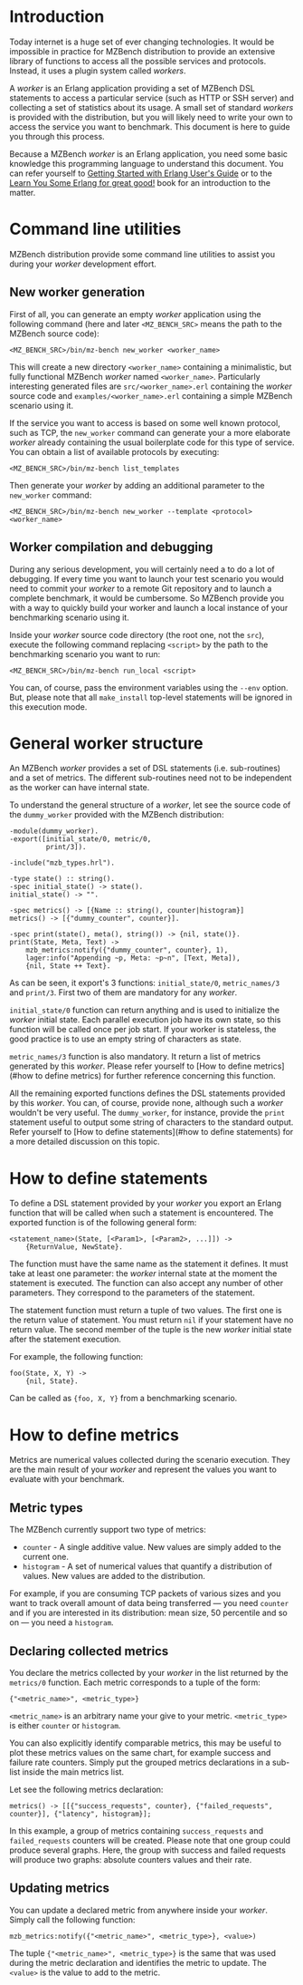 # Introduction

Today internet is a huge set of ever changing technologies. It would be impossible in practice for MZBench distribution to provide an extensive library of functions to access all the possible services and protocols. Instead, it uses a plugin system called _workers_.

A _worker_ is an Erlang application providing a set of MZBench DSL statements to access a particular service (such as HTTP or SSH server) and collecting a set of statistics about its usage. A small set of standard _workers_ is provided with the distribution, but you will likely need to write your own to access the service you want to benchmark. This document is here to guide you through this process.

Because a MZBench _worker_ is an Erlang application, you need some basic knowledge this programming language to understand this document. You can refer yourself to [Getting Started with Erlang User's Guide](http://www.erlang.org/doc/getting_started/users_guide.html) or to the [Learn You Some Erlang for great good!](http://learnyousomeerlang.com) book for an introduction to the matter.

# Command line utilities

MZBench distribution provide some command line utilities to assist you during your _worker_ development effort.

## New worker generation

First of all, you can generate an empty _worker_ application using the following command (here and later `<MZ_BENCH_SRC>` means the path to the MZBench source code):

    <MZ_BENCH_SRC>/bin/mz-bench new_worker <worker_name>

This will create a new directory `<worker_name>` containing a minimalistic, but fully functional MZBench _worker_ named `<worker_name>`. Particularly interesting generated files are `src/<worker_name>.erl` containing the _worker_ source code and `examples/<worker_name>.erl` containing a simple MZBench scenario using it.

If the service you want to access is based on some well known protocol, such as TCP, the `new_worker` command can generate your a more elaborate _worker_ already containing the usual boilerplate code for this type of service. You can obtain a list of available protocols by executing:

    <MZ_BENCH_SRC>/bin/mz-bench list_templates

Then generate your _worker_ by adding an additional parameter to the `new_worker` command:

    <MZ_BENCH_SRC>/bin/mz-bench new_worker --template <protocol> <worker_name>

## Worker compilation and debugging

During any serious development, you will certainly need a to do a lot of debugging. If every time you want to launch your test scenario you would need to commit your _worker_ to a remote Git repository and to launch a complete benchmark, it would be cumbersome. So MZBench provide you with a way to quickly build your worker and launch a local instance of your benchmarking scenario using it.

Inside your _worker_ source code directory (the root one, not the `src`), execute the following command replacing `<script>` by the path to the benchmarking scenario you want to run:

    <MZ_BENCH_SRC>/bin/mz-bench run_local <script>

You can, of course, pass the environment variables using the `--env` option. But, please note that all `make_install` top-level statements will be ignored in this execution mode.

# General worker structure

An MZBench _worker_ provides a set of DSL statements (i.e. sub-routines) and a set of metrics. The different sub-routines need not to be independent as the worker can have internal state.

To understand the general structure of a _worker_, let see the source code of the `dummy_worker` provided with the MZBench distribution:

    -module(dummy_worker).
    -export([initial_state/0, metric/0,
             print/3]).
    
    -include("mzb_types.hrl").
    
    -type state() :: string().
    -spec initial_state() -> state().
    initial_state() -> "".
    
    -spec metrics() -> [{Name :: string(), counter|histogram}]
    metrics() -> [{"dummy_counter", counter}].
    
    -spec print(state(), meta(), string()) -> {nil, state()}.
    print(State, Meta, Text) ->
        mzb_metrics:notify({"dummy_counter", counter}, 1),
        lager:info("Appending ~p, Meta: ~p~n", [Text, Meta]),
        {nil, State ++ Text}.

As can be seen, it export's 3 functions: `initial_state/0`, `metric_names/3` and `print/3`. First two of them are mandatory for any _worker_. 

`initial_state/0` function can return anything and is used to initialize the _worker_ initial state. Each parallel execution job have its own state, so this function will be called once per job start. If your worker is stateless, the good practice is to use an empty string of characters as state.

`metric_names/3` function is also mandatory. It return a list of metrics generated by this _worker_. Please refer yourself to [How to define metrics](#how to define metrics) for further reference concerning this function.

All the remaining exported functions defines the DSL statements provided by this _worker_. You can, of course, provide none, although such a _worker_ wouldn't be very useful. The `dummy_worker`, for instance, provide the `print` statement useful to output some string of characters to the standard output. Refer yourself to [How to define statements](#how to define statements) for a more detailed discussion on this topic.

# How to define statements

To define a DSL statement provided by your _worker_ you export an Erlang function that will be called when such a statement is encountered. The exported function is of the following general form:

    <statement_name>(State, [<Param1>, [<Param2>, ...]]) ->
        {ReturnValue, NewState}.

The function must have the same name as the statement it defines. It must take at least one parameter: the _worker_ internal state at the moment the statement is executed. The function can also accept any number of other parameters. They correspond to the parameters of the statement.

The statement function must return a tuple of two values. The first one is the return value of statement. You must return `nil` if your statement have no return value. The second member of the tuple is the new _worker_ initial state after the statement execution.

For example, the following function:

    foo(State, X, Y) ->
        {nil, State}.

Can be called as `{foo, X, Y}` from a benchmarking scenario.

# How to define metrics

Metrics are numerical values collected during the scenario execution. They are the main result of your _worker_ and represent the values you want to evaluate with your benchmark.

## Metric types

The MZBench currently support two type of metrics:

   * `counter` - A single additive value. New values are simply added to the current one.
   * `histogram` - A set of numerical values that quantify a distribution of values. New values are added to the distribution.

For example, if you are consuming TCP packets of various sizes and you want to track overall amount of data being transferred — you need `counter` and if you are interested in its distribution: mean size, 50 percentile and so on — you need a `histogram`.

## Declaring collected metrics

You declare the metrics collected by your _worker_ in the list returned by the `metrics/0` function. Each metric corresponds to a tuple of the form:

    {"<metric_name>", <metric_type>}

`<metric_name>` is an arbitrary name your give to your metric. `<metric_type>` is either `counter` or `histogram`. 

You can also explicitly identify comparable metrics, this may be useful to plot these metrics values on the same chart, for example success and failure rate counters. Simply put the grouped metrics declarations in a sub-list inside the main metrics list.

Let see the following metrics declaration:

    metrics() -> [[{"success_requests", counter}, {"failed_requests", counter}], {"latency", histogram}];

In this example, a group of metrics containing `success_requests` and `failed_requests` counters will be created. Please note that one group could produce several graphs. Here, the group with success and failed requests will produce two graphs: absolute counters values and their rate.

## Updating metrics

You can update a declared metric from anywhere inside your _worker_. Simply call the following function:

    mzb_metrics:notify({"<metric_name>", <metric_type>}, <value>)

The tuple `{"<metric_name>", <metric_type>}` is the same that was used during the metric declaration and identifies the metric to update. The `<value>` is the value to add to the metric.
